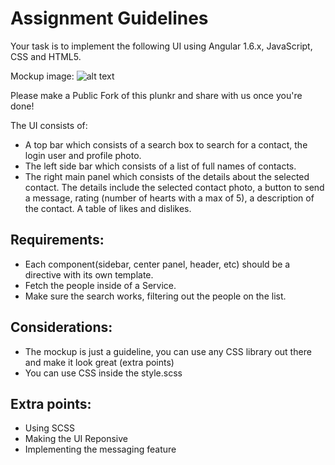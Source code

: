 
# Assignment Guidelines

Your task is to implement the following UI using Angular 1.6.x, JavaScript, CSS and HTML5.

Mockup image:
![alt text](https://www.dropbox.com/s/21r6c10bpr0naud/vlocity-code-challenge-screenshot.PNG?dl=0 "Assignment mockup")

Please make a Public Fork of this plunkr and share with us once you're done!

The UI consists of:

+ A top bar which consists of a search box to search for a contact, the login user and profile photo.
+ The left side bar which consists of a list of full names of contacts.
+ The right main panel which consists of the details about the selected contact. The details include the selected contact photo, a button to send a message, rating (number of hearts with a max of 5), a description of the contact. A table of likes and dislikes.

## Requirements:

+ Each component(sidebar, center panel, header, etc) should be a directive with its own template.
+ Fetch the people inside of a Service.
+ Make sure the search works, filtering out the people on the list.

## Considerations:

+ The mockup is just a guideline, you can use any CSS library out there and make it look great (extra points)
+ You can use CSS inside the style.scss

## Extra points:

+ Using SCSS
+ Making the UI Reponsive
+ Implementing the messaging feature